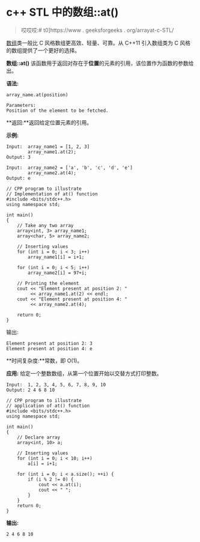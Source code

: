 # c++ STL 中的数组::at()

> 哎哎哎:# t0]https://www . geeksforgeeks . org/arrayat-c-STL/

[数组](https://www.geeksforgeeks.org/array-class-c/)类一般比 C 风格数组更高效、轻量、可靠。从 C++11 引入数组类为 C 风格的数组提供了一个更好的选择。

**数组::at()**
该函数用于返回对存在于**位置**的元素的引用，该位置作为函数的参数给出。

**语法:**

```
array_name.at(position)

Parameters:
Position of the element to be fetched.

```

**返回:**返回给定位置元素的引用。

**示例:**

```
Input:  array_name1 = [1, 2, 3]
        array_name1.at(2);
Output: 3

Input:  array_name2 = ['a', 'b', 'c', 'd', 'e']
        array_name2.at(4);
Output: e

```

```
// CPP program to illustrate
// Implementation of at() function
#include <bits/stdc++.h>
using namespace std;

int main()
{
    // Take any two array
    array<int, 3> array_name1;
    array<char, 5> array_name2;

    // Inserting values
    for (int i = 0; i < 3; i++)
        array_name1[i] = i+1;

    for (int i = 0; i < 5; i++)
        array_name2[i] = 97+i;

    // Printing the element 
    cout << "Element present at position 2: " 
         << array_name1.at(2) << endl;
    cout << "Element present at position 4: " 
         << array_name2.at(4);

    return 0;
}
```

输出:

```
Element present at position 2: 3
Element present at position 4: e

```

**时间复杂度:**常数，即 O(1)。

**应用:**
给定一个整数数组，从第一个位置开始以交替方式打印整数。

```
Input:  1, 2, 3, 4, 5, 6, 7, 8, 9, 10
Output: 2 4 6 8 10

```

```
// CPP program to illustrate
// application of at() function
#include <bits/stdc++.h>
using namespace std;

int main()
{
    // Declare array
    array<int, 10> a;

    // Inserting values
    for (int i = 0; i < 10; i++)
        a[i] = i+1;

    for (int i = 0; i < a.size(); ++i) {
        if (i % 2 != 0) {
            cout << a.at(i);
            cout << " ";
        }
    }
    return 0;
}
```

**输出:**

```
2 4 6 8 10 

```